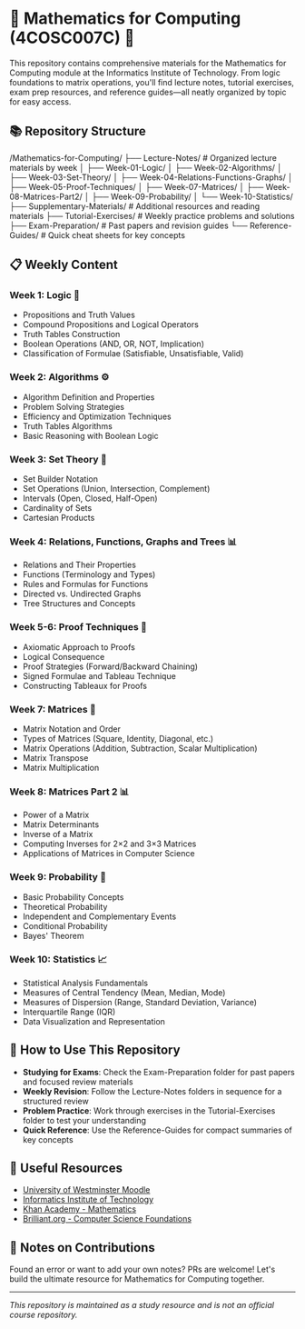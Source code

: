 # 🧮 Mathematics for Computing (4COSC007C) 🧠

This repository contains comprehensive materials for the Mathematics for Computing module at the Informatics Institute of Technology. From logic foundations to matrix operations, you'll find lecture notes, tutorial exercises, exam prep resources, and reference guides—all neatly organized by topic for easy access.

## 📚 Repository Structure

/Mathematics-for-Computing/
├── Lecture-Notes/             # Organized lecture materials by week
│   ├── Week-01-Logic/
│   ├── Week-02-Algorithms/
│   ├── Week-03-Set-Theory/
│   ├── Week-04-Relations-Functions-Graphs/
│   ├── Week-05-Proof-Techniques/
│   ├── Week-07-Matrices/
│   ├── Week-08-Matrices-Part2/
│   ├── Week-09-Probability/
│   └── Week-10-Statistics/
├── Supplementary-Materials/   # Additional resources and reading materials
├── Tutorial-Exercises/        # Weekly practice problems and solutions
├── Exam-Preparation/          # Past papers and revision guides
└── Reference-Guides/          # Quick cheat sheets for key concepts

## 📋 Weekly Content

### Week 1: Logic 🔢
- Propositions and Truth Values
- Compound Propositions and Logical Operators
- Truth Tables Construction
- Boolean Operations (AND, OR, NOT, Implication)
- Classification of Formulae (Satisfiable, Unsatisfiable, Valid)

### Week 2: Algorithms ⚙️
- Algorithm Definition and Properties
- Problem Solving Strategies
- Efficiency and Optimization Techniques
- Truth Tables Algorithms
- Basic Reasoning with Boolean Logic

### Week 3: Set Theory 🧩
- Set Builder Notation
- Set Operations (Union, Intersection, Complement)
- Intervals (Open, Closed, Half-Open)
- Cardinality of Sets
- Cartesian Products

### Week 4: Relations, Functions, Graphs and Trees 📊
- Relations and Their Properties
- Functions (Terminology and Types)
- Rules and Formulas for Functions
- Directed vs. Undirected Graphs
- Tree Structures and Concepts

### Week 5-6: Proof Techniques 📝
- Axiomatic Approach to Proofs
- Logical Consequence
- Proof Strategies (Forward/Backward Chaining)
- Signed Formulae and Tableau Technique
- Constructing Tableaux for Proofs

### Week 7: Matrices 🔢
- Matrix Notation and Order
- Types of Matrices (Square, Identity, Diagonal, etc.)
- Matrix Operations (Addition, Subtraction, Scalar Multiplication)
- Matrix Transpose
- Matrix Multiplication

### Week 8: Matrices Part 2 📊
- Power of a Matrix
- Matrix Determinants
- Inverse of a Matrix
- Computing Inverses for 2×2 and 3×3 Matrices
- Applications of Matrices in Computer Science

### Week 9: Probability 🎲
- Basic Probability Concepts
- Theoretical Probability
- Independent and Complementary Events
- Conditional Probability
- Bayes' Theorem

### Week 10: Statistics 📈
- Statistical Analysis Fundamentals
- Measures of Central Tendency (Mean, Median, Mode)
- Measures of Dispersion (Range, Standard Deviation, Variance)
- Interquartile Range (IQR)
- Data Visualization and Representation

## 🚀 How to Use This Repository

- **Studying for Exams**: Check the Exam-Preparation folder for past papers and focused review materials
- **Weekly Revision**: Follow the Lecture-Notes folders in sequence for a structured review
- **Problem Practice**: Work through exercises in the Tutorial-Exercises folder to test your understanding
- **Quick Reference**: Use the Reference-Guides for compact summaries of key concepts

## 🔗 Useful Resources

- [University of Westminster Moodle](https://learning.westminster.ac.uk/)
- [Informatics Institute of Technology](https://www.iit.ac.lk/)
- [Khan Academy - Mathematics](https://www.khanacademy.org/math)
- [Brilliant.org - Computer Science Foundations](https://brilliant.org/computer-science/)

## 📝 Notes on Contributions

Found an error or want to add your own notes? PRs are welcome! Let's build the ultimate resource for Mathematics for Computing together.

---

*This repository is maintained as a study resource and is not an official course repository.*
